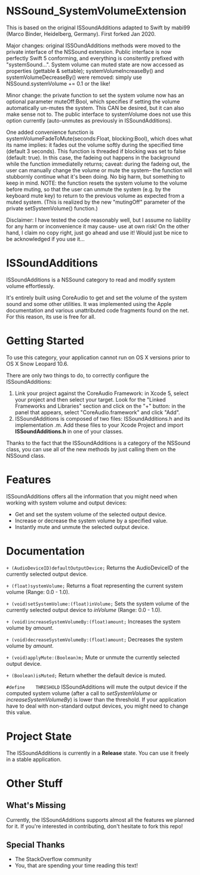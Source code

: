 NSSound_SystemVolumeExtension
================
This is based on the original ISSoundAdditions adapted to Swift by mabi99 (Marco Binder, Heidelberg, Germany). First forked Jan 2020.

Major changes: original ISSOundAdditions methods were moved to the private interface of the NSSound extension. Public interface is now perfectly Swift 5 conforming, and everything is consitently prefixed with "systemSound...". System volume can muted state are now accessed as properties (gettable & settable); systemVolumeIncreaseBy() and systemVolumeDecreaseBy() were removed: simply use NSSound.systemVolume += 0.1 or the like!

Minor change: the private function to set the system volume now has an optional parameter muteOff:Bool, which specifies if setting the volume automatically un-mutes the system. This CAN be desired, but it can also make sense not to. The public interface to systemVolume does not use this option currently (auto-unmutes as previously in ISSoundAdditions).

One added convenience function is systemVolumeFadeToMute(seconds:Float, blocking:Bool), which does what its name implies: it fades out the volume softly during the specified time (default 3 seconds). This function is threaded if blocking was set to false (default: true). In this case, the fadeing out happens in the background while the function immediatelly returns; caveat: during the fadeing out, the user can manually change the volume or mute the system– the function will stubbornly continue what it's been doing. No big harm, but something to keep in mind. NOTE: the function resets the system volume to the volume before muting, so that the user can unmute the system (e.g. by the keyboard mute key) to return to the previous volume as expected from a muted system. (This is realized by the new "mutingOff" parameter of the private setSystemVolume() function.)

Disclaimer: I have tested the code reasonably well, but I assume no liability for any harm or inconvenience it may cause- use at own risk! On the other hand, I claim no copy right, just go ahead and use it! Would just be nice to be acknowledged if you use it...


ISSoundAdditions
================
ISSoundAdditions is a NSSound category to read and modify system volume effortlessly.

It's entirely built using CoreAudio to get and set the volume of the system sound and some other utilities.
It was implemented using the Apple documentation and various unattributed code fragments
found on the net. For this reason, its use is free for all.
 
Getting Started
=============
To use this category, your application cannot run on OS X versions prior to OS X Snow Leopard 10.6.

There are only two things to do, to correctly configure the ISSoundAdditions:

1. Link your project against the CoreAudio Framework: in Xcode 5, select your project and then select your target. Look for the "Linked Frameworks and Libraries" section and click on the "+" button: in the panel that appears, select "CoreAudio.framework" and click "Add".
2. ISSoundAdditions is composed of two files: ISSoundAdditions.h and its implementation .m. Add these files to your Xcode Project and import **ISSoundAdditions.h** in one of your classes.

Thanks to the fact that the ISSoundAdditions is a category of the NSSound class, you can use all of the new methods by just calling them on the NSSound class.

Features
=============
ISSoundAdditions offers all the information that you might need when working with system volume and output devices:

* Get and set the system volume of the selected output device.
* Increase or decrease the system volume by a specified value.
* Instantly mute and unmute the selected output device.

Documentation
=============

`+ (AudioDeviceID)defaultOutputDevice;`
Returns the AudioDeviceID of the currently selected output device.

`+ (float)systemVolume;`
Returns a float representing the current system volume (Range: 0.0 - 1.0).

`+ (void)setSystemVolume:(float)inVolume;`
Sets the system volume of the currently selected output device to *inVolume*  (Range: 0.0 - 1.0).

`+ (void)increaseSystemVolumeBy:(float)amount;`
Increases the system volume by *amount*.

`+ (void)decreaseSystemVolumeBy:(float)amount;`
Decreases the system volume by *amount*.

`+ (void)applyMute:(Boolean)m;`
Mute or unmute the currently selected output device.

`+ (Boolean)isMuted;`
Return whether the default device is muted.

`#define	THRESHOLD`
ISSoundAdditions will mute the output device if the computed system volume (after a call to *setSystemVolume* or *increaseSystemVolumeBy*) is lower than the threshold.
If your application have to deal with non-standard output devices, you might need to change this value.

Project State
=============
The ISSoundAdditions is currently in a **Release** state. You can use it freely in a stable application.

Other Stuff
=============

## What's Missing
Currently, the ISSoundAdditions supports almost all the features we planned for it. If you're interested in contributing, don't hesitate to fork this repo!

## Special Thanks
* The StackOverflow community
* You, that are spending your time reading this text!

